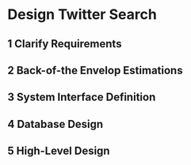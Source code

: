 # Design Twitter Search

## 1 Clarify Requirements

## 2 Back-of-the Envelop Estimations

## 3 System Interface Definition

## 4 Database Design

## 5 High-Level Design
